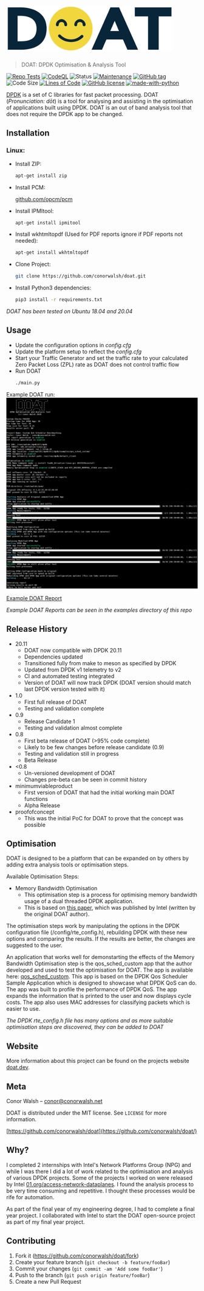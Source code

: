 # <img src="/webcomponents/doat_logo.png" height="120" />
> DOAT: DPDK Optimisation &amp; Analysis Tool

[![Repo Tests](https://github.com/conorwalsh/doat/actions/workflows/test_repo.yaml/badge.svg)](https://github.com/conorwalsh/doat/actions/workflows/test_repo.yaml)
[![CodeQL](https://github.com/conorwalsh/doat/actions/workflows/codeql-analysis.yaml/badge.svg)](https://github.com/conorwalsh/doat/actions/workflows/codeql-analysis.yaml)
![Status](https://img.shields.io/badge/status-released-green.svg?style=flat-square)
[![Maintenance](https://img.shields.io/badge/maintained-yes-green.svg?style=flat-square)](https://GitHub.com/conorwalsh/doat/graphs/commit-activity)
[![GitHub tag](https://img.shields.io/badge/version-20.11-green.svg?style=flat-square)](https://GitHub.com/conorwalsh/doat/tags/)
![Code Size](https://img.shields.io/github/languages/code-size/conorwalsh/doat.svg?style=flat-square)
[![Lines of Code](https://tokei.rs/b1/github/conorwalsh/doat?style=flat-square)]()
[![GitHub license](https://img.shields.io/badge/license-MIT-green.svg?style=flat-square)](https://github.com/conorwalsh/doat/blob/master/LICENSE)
[![made-with-python](https://img.shields.io/badge/Made%20with-Python3-1f425f.svg?style=flat-square)](https://www.python.org/)

[DPDK](https://dpdk.org) is a set of C libraries for fast packet processing. DOAT (_Pronunciation: d&omacr;t_) is a tool for analysing and assisting in the optimisation of applications built using DPDK. DOAT is an out of band analysis tool that does not require the DPDK app to be changed.

## Installation

### Linux:
* Install ZIP:
    ```sh
    apt-get install zip
    ```
* Install PCM:

    [github.com/opcm/pcm](https://github.com/opcm/pcm)
* Install IPMItool:
    ```sh 
    apt-get install ipmitool
    ```
* Install wkhtmltopdf (Used for PDF reports ignore if PDF reports not needed):
    ```sh
    apt-get install wkhtmltopdf
    ```
* Clone Project:
    ```sh
    git clone https://github.com/conorwalsh/doat.git
    ```
* Install Python3 dependencies:
    ```sh
    pip3 install -r requirements.txt
    ```
_DOAT has been tested on Ubuntu 18.04 and 20.04_

## Usage

* Update the configuration options in _config.cfg_
* Update the platform setup to reflect the _config.cfg_
* Start your Traffic Generator and set the traffic rate to your calculated Zero Packet Loss (ZPL) rate as DOAT does not control traffic flow
* Run DOAT
    ```sh
    ./main.py
    ```
Example DOAT run:
![](/examples/doatrun.png)

[Example DOAT Report](/examples/doatreport.pdf)

_Example DOAT Reports can be seen in the examples directory of this repo_

## Release History

* 20.11
    * DOAT now compatible with DPDK 20.11
    * Dependencies updated
    * Transitioned fully from make to meson as specified by DPDK
    * Updated from DPDK v1 telemetry to v2
    * CI and automated testing integrated
    * Version of DOAT will now track DPDK (DOAT version should match last DPDK version tested with it)
* 1.0
    * First full release of DOAT
    * Testing and validation complete
* 0.9
    * Release Candidate 1
    * Testing and validation almost complete
* 0.8
    * First beta release of DOAT (>95% code complete)
    * Likely to be few changes before release candidate (0.9)
    * Testing and validation still in progress
    * Beta Release
* <0.8
    * Un-versioned development of DOAT
    * Changes pre-beta can be seen in commit history
* minimumviableproduct
    * First version of DOAT that had the initial working main DOAT functions
    * Alpha Release
* proofofconcept
    * This was the initial PoC for DOAT to prove that the concept was possible

## Optimisation

DOAT is designed to be a platform that can be expanded on by others by adding extra analysis tools or optimisation steps.

Available Optimisation Steps:
* Memory Bandwidth Optimisation
    * This optimisation step is a process for optimising memory bandwidth usage of a dual threaded DPDK application.
    * This is based on [this paper](https://software.intel.com/en-us/articles/optimize-memory-usage-in-multi-threaded-data-plane-development-kit-dpdk-applications), which was published by Intel (written by the original DOAT author).

The optimisation steps work by manipulating the options in the DPDK configuration file (/config/rte_config.h), rebuilding DPDK with these new options and comparing the results. If the results are better, the changes are suggested to the user.

An application that works well for demonstarting the effects of the Memory Bandwidth Optimisation step is the qos_sched_custom app that the author developed and used to test the optimisation for DOAT. The app is available here: [qos_sched_custom](https://github.com/conorwalsh/qos_sched_custom). This app is based on the DPDK Qos Scheduler Sample Application which is designed to showcase what DPDK QoS can do. The app was built to profile the performance of DPDK QoS. The app expands the information that is printed to the user and now displays cycle costs. The app also uses MAC addresses for classifying packets which is easier to use.

_The DPDK rte_config.h file has many options and as more suitable optimisation steps are discovered, they can be added to DOAT_

## Website

More information about this project can be found on the projects website [doat.dev](https://doat.dev/).

## Meta

Conor Walsh – conor@conorwalsh.net

DOAT is distributed under the MIT license. See ``LICENSE`` for more information.

[https://github.com/conorwalsh/doat](https://github.com/conorwalsh/doat/)

## Why?

I completed 2 internships with Intel's Network Platforms Group (NPG) and while I was there I did a lot of work related to the optimisation and analysis of various DPDK projects. Some of the projects I worked on were released by Intel [01.org/access-network-dataplanes](https://01.org/access-network-dataplanes). I found the analysis process to be very time consuming and repetitive. I thought these processes would be rife for automation.

As part of the final year of my engineering degree, I had to complete a final year project. I collaborated with Intel to start the DOAT open-source project as part of my final year project.

## Contributing

1. Fork it (<https://github.com/conorwalsh/doat/fork>)
2. Create your feature branch (`git checkout -b feature/fooBar`)
3. Commit your changes (`git commit -am 'Add some fooBar'`)
4. Push to the branch (`git push origin feature/fooBar`)
5. Create a new Pull Request
